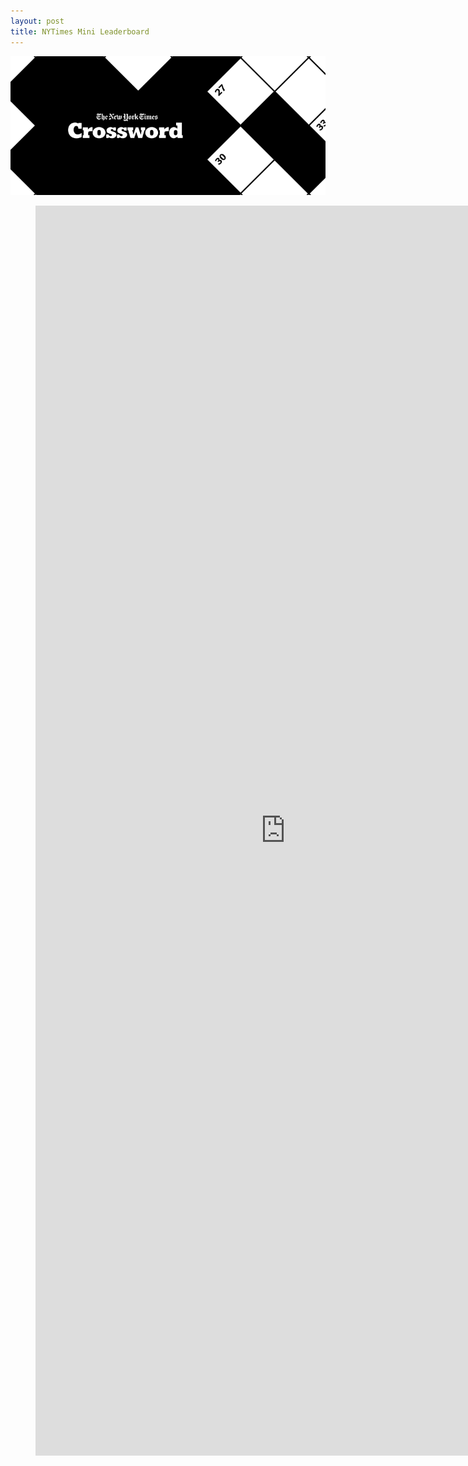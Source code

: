 ```yaml
---
layout: post
title: NYTimes Mini Leaderboard
---
```


![](https://raw.githubusercontent.com/GWarrenn/gwarrenn.github.io/drafts/images/minis/mini_header.png)

<figure class="video_container">
<iframe width="800" height="2000" src="https://rawgit.com/GWarrenn/nytimes-minis/master/index.html" frameborder="0" allowfullscreen="true"></iframe>
</figure>
<br>
